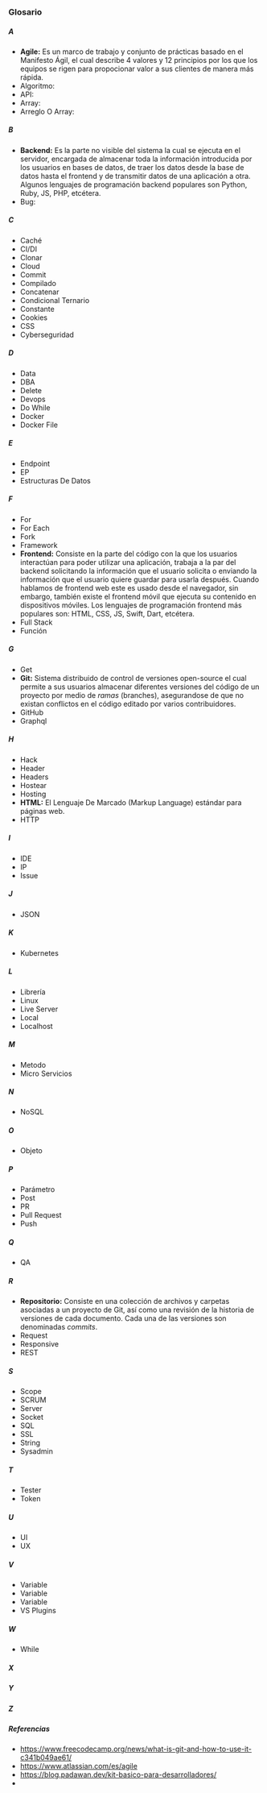### Glosario
##### A

- **Agile:** Es un marco de trabajo y conjunto de prácticas basado en el Manifesto Ágil, el cual describe 4 valores y 12 principios por los que los equipos se rigen para propocionar valor a sus clientes de manera más rápida.
- Algoritmo:
- API:
- Array:
- Arreglo O Array:

##### B

- **Backend:** Es la parte no visible del sistema la cual se ejecuta en el servidor, encargada de almacenar toda la información introducida por los usuarios en bases de datos, de traer los datos desde la base de datos hasta el frontend y de transmitir datos de una aplicación a otra. Algunos lenguajes de programación backend populares son Python, Ruby, JS, PHP, etcétera.
- Bug:

##### C

- Caché
- CI/DI
- Clonar
- Cloud
- Commit
- Compilado
- Concatenar
- Condicional Ternario
- Constante
- Cookies
- CSS
- Cyberseguridad

##### D

- Data
- DBA
- Delete
- Devops
- Do While
- Docker
- Docker File

##### E

- Endpoint
- EP
- Estructuras De Datos

##### F

- For
- For Each
- Fork
- Framework
- **Frontend:** Consiste en la parte del código con la que los usuarios interactúan para poder utilizar una aplicación, trabaja a la par del backend solicitando la información que el usuario solicita o enviando la información que el usuario quiere guardar para usarla después. Cuando hablamos de frontend web este es usado desde el navegador, sin embargo, también existe el frontend móvil que ejecuta su contenido en dispositivos móviles. Los lenguajes de programación frontend más populares son: HTML, CSS, JS, Swift, Dart, etcétera. 
- Full Stack
- Función

##### G

- Get
- **Git:** Sistema distribuido de control de versiones open-source el cual permite a sus usuarios almacenar diferentes versiones del código de un proyecto por medio de *ramas* (branches), asegurandose de que no existan conflictos en el código editado por varios contribuidores.
- GitHub
- Graphql

##### H

- Hack
- Header
- Headers
- Hostear
- Hosting
- **HTML:** El Lenguaje De Marcado (Markup Language) estándar para páginas web. 
- HTTP

##### I

- IDE
- IP
- Issue

##### J
- JSON

##### K

- Kubernetes

##### L

- Librería
- Linux
- Live Server
- Local
- Localhost

##### M

- Metodo
- Micro Servicios

##### N

- NoSQL

##### O

- Objeto

##### P

- Parámetro
- Post
- PR
- Pull Request
- Push

##### Q

- QA

##### R

- **Repositorio:** Consiste en una colección de archivos y carpetas asociadas a un proyecto de Git, así como una revisión de la historia de versiones de cada documento. Cada una de las versiones son denominadas *commits*. 
- Request
- Responsive
- REST

##### S

- Scope
- SCRUM
- Server
- Socket
- SQL
- SSL
- String
- Sysadmin

##### T

- Tester
- Token

##### U

- UI
- UX

##### V
- Variable
- Variable
- Variable
- VS Plugins

##### W

- While

##### X

##### Y

##### Z

##### Referencias

- https://www.freecodecamp.org/news/what-is-git-and-how-to-use-it-c341b049ae61/
- https://www.atlassian.com/es/agile
- https://blog.padawan.dev/kit-basico-para-desarrolladores/
- 
